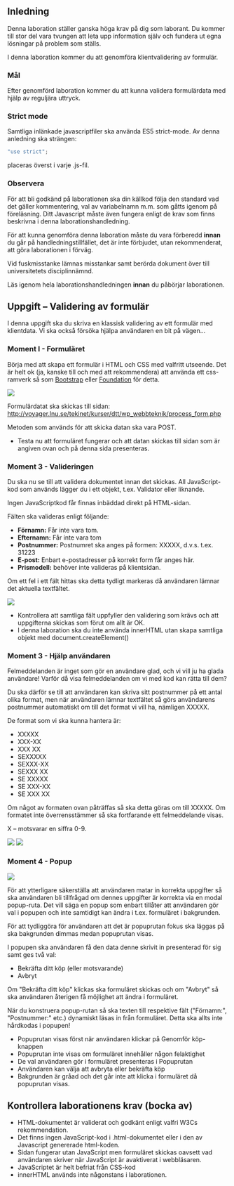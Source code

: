 ## Inledning
Denna laboration ställer ganska höga krav på dig som laborant. Du kommer till stor del vara tvungen att leta upp information själv och fundera ut egna lösningar på problem som ställs.

I denna laboration kommer du att genomföra klientvalidering av formulär.


### Mål
Efter genomförd laboration kommer du att kunna validera formulärdata med hjälp av reguljära uttryck.

### Strict mode
Samtliga inlänkade javascriptfiler ska använda ES5 strict-mode. Av denna anledning ska strängen:

```js
"use strict";
```

placeras överst i varje .js-fil.

### Observera 
För att bli godkänd på laborationen ska din källkod följa den standard vad det gäller kommentering, val av variabelnamn m.m. som gåtts igenom på föreläsning. Ditt Javascript måste även fungera enligt de krav som finns beskrivna i denna laborationshandledning.

För att kunna genomföra denna laboration måste du vara förberedd **innan** du går på handledningstillfället, det är inte förbjudet, utan rekommenderat, att göra laborationen i förväg. 

Vid fuskmisstanke lämnas misstankar samt berörda dokument över till universitetets disciplinnämnd.

Läs igenom hela laborationshandledningen **innan** du påbörjar laborationen.

## Uppgift – Validering av formulär
I denna uppgift ska du skriva en klassisk validering av ett formulär med klientdata. Vi ska också försöka hjälpa användaren en bit på vägen...

### Moment I - Formuläret
Börja med att skapa ett formulär i HTML och CSS med valfritt utseende. Det är helt ok (ja, kanske till och med att rekommendera) att använda ett css-ramverk så som [Bootstrap](http://getbootstrap.com/) eller [Foundation](http://foundation.zurb.com/) för detta.

![][validering_form1]

Formulärdatat ska skickas till sidan: http://voyager.lnu.se/tekinet/kurser/dtt/wp_webbteknik/process_form.php

Metoden som används för att skicka datan ska vara POST.

* Testa nu att formuläret fungerar och att datan skickas till sidan som är angiven ovan och på denna sida presenteras.

### Moment 3 - Valideringen
Du ska nu se till att validera dokumentet innan det skickas. All JavaScript-kod som används lägger du i ett objekt, t.ex. Validator eller liknande. 

Ingen JavaScriptkod får finnas inbäddad direkt på HTML-sidan.

Fälten ska valideras enligt följande:
* **Förnamn:** Får inte vara tom.
* **Efternamn:** Får inte vara tom
* **Postnummer:** Postnumret ska anges på formen: XXXXX, d.v.s. t.ex. 31223
* **E-post:** Enbart e-postadresser på korrekt form får anges här.
* **Prismodell:** behöver inte valideras på klientsidan.

Om ett fel i ett fält hittas ska detta tydligt markeras då användaren lämnar det aktuella textfältet. 

![][validering_form2]

* Kontrollera att samtliga fält uppfyller den validering som krävs och att uppgifterna skickas som förut om allt är OK.
* I denna laboration ska du inte använda innerHTML utan skapa samtliga objekt med document.createElement()

### Moment 3 - Hjälp användaren
Felmeddelanden är inget som gör en användare glad, och vi vill ju ha glada användare! Varför då visa felmeddelanden om vi med kod kan rätta till dem? Du ska därför se till att användaren kan skriva sitt postnummer på ett antal olika format, men när användaren lämnar textfältet så görs användarens postnummer automatiskt om till det format vi vill ha, nämligen XXXXX.De format som vi ska kunna hantera är:* XXXXX* XXX-XX* XXX XX* SEXXXXX* SEXXX-XX* SEXXX XX* SE XXXXX* SE XXX-XX* SE XXX XX Om något av formaten ovan påträffas så ska detta göras  om till XXXXX. Om formatet inte överrensstämmer så ska fortfarande ett felmeddelande visas. X – motsvarar en siffra 0-9.

![][validering_form3-1]
![][validering_form3-2]

### Moment 4 - Popup
![][validering_form4]
För att ytterligare säkerställa att användaren matar in korrekta uppgifter så ska användaren bli tillfrågad om dennes uppgifter är korrekta via en modal popup-ruta. Det vill säga en popup som enbart tillåter att användaren gör val i popupen och inte samtidigt kan ändra i t.ex. formuläret i bakgrunden.För att tydliggöra för användaren att det är popuprutan fokus ska läggas på ska bakgrunden dimmas medan popuprutan visas.I popupen ska användaren få den data denne skrivit in presenterad för sig samt ges två val:* Bekräfta ditt köp (eller motsvarande)* AvbrytOm "Bekräfta ditt köp" klickas ska formuläret skickas och om "Avbryt" så ska användaren återigen få möjlighet att ändra i formuläret.När du konstruera popup-rutan så ska texten till respektive fält ("Förnamn:", "Postnummer:" etc.) dynamiskt läsas in från formuläret. Detta ska allts inte hårdkodas i popupen!* Popuprutan visas först när användaren klickar på Genomför köp-knappen* Popuprutan inte visas om formuläret innehåller någon felaktighet* De val användaren gör i formuläret presenteras i Popuprutan* Användaren kan välja att avbryta eller bekräfta köp* Bakgrunden är gråad och det går inte att klicka i formuläret då popuprutan visas.## Kontrollera laborationens krav (bocka av)* HTML-dokumentet är validerat och godkänt enligt valfri W3Cs rekommendation.* Det finns ingen JavaScript-kod i .html-dokumentet eller i den av Javascript genererade html-koden.* Sidan fungerar utan JavaScript men formuläret skickas oavsett vad användaren skriver när JavaScript är avaktiverat i webbläsaren.* JavaScriptet är helt befriat från CSS-kod* innerHTML används inte någonstans i laborationen.
[star_h2]:https://coursepress.lnu.se/program/webbprogrammerare/wp-content/plugins/coursepress/icons/24/star_yellow.png

[star_h3]:https://coursepress.lnu.se/program/webbprogrammerare/wp-content/plugins/coursepress/icons/16/star_yellow.png

[info]:https://coursepress.lnu.se/program/webbprogrammerare/wp-content/plugins/coursepress/icons/16/information.png

[validering_form1]:pics/validering_form1.png
[validering_form2]:pics/validering_form2.png
[validering_form3-1]:pics/validering_form3-1.png
[validering_form3-2]:pics/validering_form3-2.png
[validering_form4]:pics/validering_form4.png
